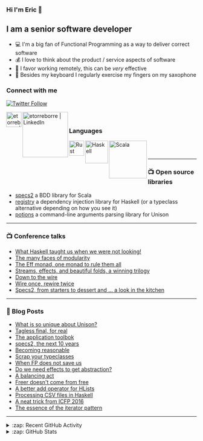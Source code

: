 ### Hi I'm Eric 👋

## I am a senior software developer

- 💻 I'm a big fan of Functional Programming as a way to deliver correct software
- 💰 I love to think about the product / service aspects of software
- 💺 I favor working remotely, this can be _very_ effective
- 🎷 Besides my keyboard I regularly exercise my fingers on my saxophone

### Connect with me

[![Twitter Follow](https://img.shields.io/twitter/follow/etorreborre?color=1DA1F2&logo=twitter&style=for-the-badge)](https://twitter.com/intent/follow?original_referer=https%3A%2F%2Fgithub.com%etorreborre&screen_name=etorreborre)

[<img align="left" alt="etorreborre | Mastodon" width="40px" src="https://upload.wikimedia.org/wikipedia/commons/thumb/4/48/Mastodon_Logotype_%28Simple%29.svg/432px-Mastodon_Logotype_%28Simple%29.svg.png?20170726152344" />][mastodon]
[<img align="left" alt="etorreborre | LinkedIn" width="120px" src="https://upload.wikimedia.org/wikipedia/commons/thumb/0/01/LinkedIn_Logo.svg/582px-LinkedIn_Logo.svg.png?20170711102837" />][linkedin]

<br />

### Languages

[<img align="left" alt="Rust" width="40px" src="https://upload.wikimedia.org/wikipedia/commons/thumb/d/d5/Rust_programming_language_black_logo.svg/212px-Rust_programming_language_black_logo.svg.png?20220508043311" />](https://www.haskell.org/)
[<img align="left" alt="Haskell" width="60px" src="https://assets-global.website-files.com/6047a9e35e5dc54ac86ddd90/63064c5652d40eda2eb7a838_33ac2334.png" />](https://www.haskell.org/)
[<img align="left" alt="Scala" width="100px" src="https://upload.wikimedia.org/wikipedia/commons/thumb/3/39/Scala-full-color.svg/640px-Scala-full-color.svg.png" />](https://www.scala-lang.org/)

<br />
<br />

---

### 📺 Open source libraries

 - [specs2][specs2] a BDD library for Scala
 - [registry][registry] a dependency injection library for Haskell (or a typeclass alternative depending on how you see it)
 - [potions][potions] a command-line arguments parsing library for Unison

---

### 📺 Conference talks

 - [What Haskell taught us when we were not looking!](https://www.youtube.com/watch?v=aNL3137C74c)
 - [The many faces of modularity](https://www.youtube.com/watch?v=SfW9w-FogeE)
 - [The Eff monad, one monad to rule them all](https://www.youtube.com/watch?v=KGJLeHhsZBo)
 - [Streams, effects, and beautiful folds, a winning trilogy](https://www.youtube.com/watch?v=wFpUG2jGxVg)
 - [Down to the wire](https://www.youtube.com/watch?v=b3wRqlEc6ts)
 - [Wire once, rewire twice](https://skillsmatter.com/skillscasts/12299-wire-once-rewire-twice)
 - [Specs2, from starters to dessert and ... a look in the kitchen](https://www.youtube.com/watch?v=ZmaItxLI1A4)

---

### 📕 Blog Posts

- [What is so unique about Unison?](https://etorreborre.blog/what-is-so-unique-about-unison)
- [Tagless final, for real](https://etorreborre.blog/typed-tagless-final-for-real)
- [The application toolbok](https://etorreborre.blog/the-application-toolbox)
- [specs2, the next 10 years](https://medium.com/@etorreborre_99063/specs2-the-next-10-years-8c15e85cb9fe)
- [Becoming reasonable](https://medium.com/@etorreborre_99063/becoming-reasonable-361d7f674ee0)
- [Scrap your typeclasses](https://medium.com/@etorreborre_99063/scrap-your-typeclasses-take-2-32ce9fb18810)
- [When FP does not save us](https://medium.com/barely-functional/when-fp-does-not-save-us-92b26148071f)
- [Do we need effects to get abstraction?](https://medium.com/barely-functional/do-we-need-effects-to-get-abstraction-7d5dc0edfbef)
- [A balancing act](https://medium.com/barely-functional/a-balancing-act-c869e1f4fea4)
- [Freer doesn't come from free](https://medium.com/barely-functional/freer-doesnt-come-for-free-c9fade793501)
- [A better add operator for HLists](https://etorreborre.blogspot.com/2019/10/a-better-add-operator-for-hlists.html)
- [Processing CSV files in Haskell](https://etorreborre.blogspot.com/2019/09/processing-csv-files-in-haskell.html)
- [A neat trick from ICFP 2016](https://etorreborre.blogspot.com/2016/09/a-neat-trick-from-icfp-2016.html)
- [The essence of the iterator pattern](https://etorreborre.blogspot.com/2011/06/essence-of-iterator-pattern.html)

---

<details>
  <summary>:zap: Recent GitHub Activity</summary>

<!--START_SECTION:activity-->
1. 🗣 Commented on [#5683](https://github.com/unisonweb/unison/issues/5683#issuecomment-2868955798) in [unisonweb/unison](https://github.com/unisonweb/unison)
2. 🗣 Commented on [#5683](https://github.com/unisonweb/unison/issues/5683#issuecomment-2868891025) in [unisonweb/unison](https://github.com/unisonweb/unison)
3. 💪 Opened PR [#4](https://github.com/build-trust/ockam-cluster-template-hello/pull/4) in [build-trust/ockam-cluster-template-hello](https://github.com/build-trust/ockam-cluster-template-hello)
4. ❌ Closed PR [#4](https://github.com/build-trust/docs/pull/4) in [build-trust/docs](https://github.com/build-trust/docs)
5. 🗣 Commented on [#1325](https://github.com/etorreborre/specs2/issues/1325#issuecomment-2850143902) in [etorreborre/specs2](https://github.com/etorreborre/specs2)
<!--END_SECTION:activity-->

</details>

<details>
  <summary>:zap: GitHub Stats</summary>

  <img align="left" alt="etorreborre's GitHub Stats" src="https://github-readme-stats.etorreborre.vercel.app/api?username=etorreborre&show_icons=true&hide_border=true" />

</details>

[specs2]: https://github.com/etorreborre/specs2
[registry]: https://github.com/etorreborre/registry
[potions]: https://share.unison-lang.org/@etorreborre/potions
[twitter]: https://twitter.com/etorreborre
[mastodon]: https://fosstodon.org/@etorreborre
[linkedin]: https://linkedin.com/in/etorreborre
